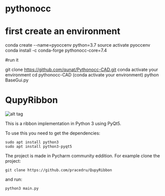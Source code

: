 # pythonocc
# first create an environment
conda create --name=pyoccenv python=3.7
source activate pyoccenv
conda install -c conda-forge pythonocc-core=7.4

#run it 

git clone https://github.com/qunat/Pythonocc-CAD.git
conda activate your environment
cd pythonocc-CAD
(conda activate your environment)
python BaseGui.py



# QupyRibbon
![alt tag](http://i.imgur.com/ry2SudV.png)

This is a ribbon implementation in Python 3 using PyQt5.

To use this you need to get the dependencies:
```
sudo apt install python3
sudo apt install python3-pyqt5
```

The project is made in Pycharm community eddition.
For example clone the project:
```
git clone https://github.com/pracedru/QupyRibbon
```
and run:
```
python3 main.py 
```
